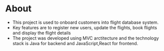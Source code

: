 # About

* This project is used to onboard customers into flight database system.
* Key features are to register new users, update the flights, book flights and display the flight details
* The project was developed using MVC arctitecture and the technology stack is Java for backend and JavaScript,React for frontend.
